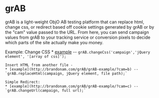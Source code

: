 grAB
====

grAB is a light-weight ObjO AB testing platform that can replace html, change css, or redirect based off cookie settings generated by grAB or by the "cam" value passed to the URL.  From here, you can send campaign values from grAB to your tracking service or conversion pixels to decide which parts of the site actually make you money.

Example:
	Change CSS
	* [example](http://brandonam.com/grAB/grAB-example/?cam=a) -- `grAB.changeCss('campaign','jQuery element', '[array of css]');`
	
	Insert HTML from another file -
	* [example](http://brandonam.com/grAB/grAB-example/?cam=b) -- `grAB.replaceHtml(campaign, jQuery element, file path);`
	
	Simple Redirect:
	* [example](http://brandonam.com/grAB/grAB-example/?cam=c) -- `grAB.changeUrl(campaign, full url);`
